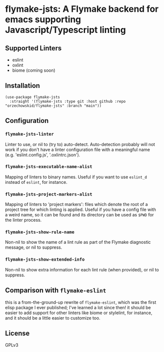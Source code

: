 # flymake-jsts: A Flymake backend for emacs supporting Javascript/Typescript linting

## Supported Linters

- eslint
- oxlint
- biome (coming soon)

## Installation

```
(use-package flymake-jsts
  :straight '(flymake-jsts :type git :host github :repo "orzechowskid/flymake-jsts" :branch "main"))
```

## Configuration

### `flymake-jsts-linter`

Linter to use, or nil to (try to) auto-detect.  Auto-detection probably will not work if you don't have a linter configuration file with a meaningful name (e.g. 'eslint.config.js', '.oxlintrc.json').

### `flymake-jsts-executable-name-alist`

Mapping of linters to binary names.  Useful if you want to use `eslint_d` instead of `eslint`, for instance.

### `flymake-jsts-project-markers-alist`

Mapping of linters to 'project markers': files which denote the root of a project tree for which linting is applied.  Useful if you have a config file with a weird name, so it can be found and its directory can be used as `$PWD` for the linter process.

### `flymake-jsts-show-rule-name`

Non-nil to show the name of a lint rule as part of the Flymake diagnostic message, or nil to suppress.

### `flymake-jsts-show-extended-info`

Non-nil to show extra information for each lint rule (when provided), or nil to suppress.

## Comparison with `flymake-eslint`

this is a from-the-ground-up rewrite of `flymake-eslint`, which was the first elisp package I ever published; I've learned a lot since then!  it should be easier to add support for other linters like biome or stylelint, for instance, and it should be a little easier to customize too.

## License

GPLv3
